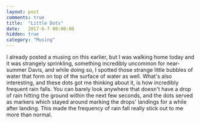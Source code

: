 ```yaml
---
layout: post
comments: true
title:  "Little Dots"
date:   2017-6-7 00:00:00
hidden: true
category: "Musing"
---
```


I already posted a musing on this earlier, but I was walking home today and it was strangely sprinkling, something incredibly uncommon for near-summer Davis, and while doing so, I spotted those strange little bubbles of water that form on top of the surface of water as well. What's also interesting, and these dots got me thinking about it, is how incredibly frequent rain falls. You can barely look anywhere that doesn't have a drop of rain hitting the ground within the next few seconds, and the dots served as markers which stayed around marking the drops' landings for a while after landing. This made the frequency of rain fall really stick out to me more than normal. 

